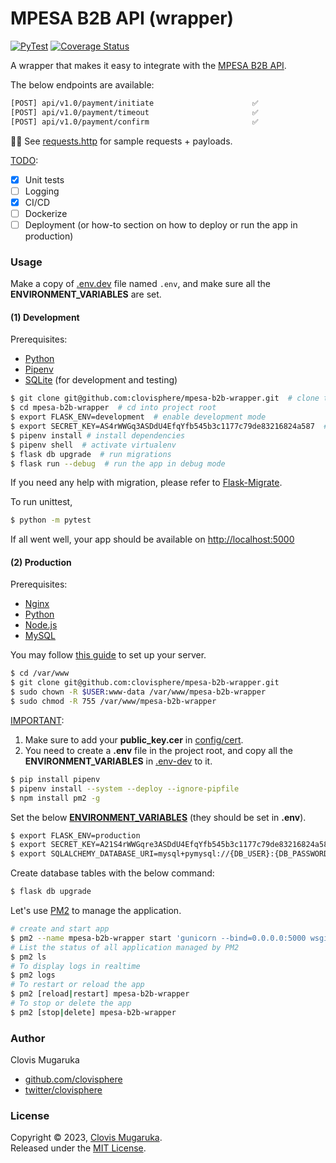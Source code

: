 # MPESA B2B API (wrapper)

[![PyTest](https://github.com/clovisphere/mpesa-b2b-wrapper/actions/workflows/pytest.yml/badge.svg?branch=main)](https://github.com/clovisphere/mpesa-b2b-wrapper/actions/workflows/pytest.yml)
[![Coverage Status](https://coveralls.io/repos/github/clovisphere/mpesa-b2b-wrapper/badge.svg)](https://coveralls.io/github/clovisphere/mpesa-b2b-wrapper)

A wrapper that makes it easy to integrate with the [MPESA B2B API](https://developer.safaricom.co.ke/Documentation).

The below endpoints are available:

```bash
[POST] api/v1.0/payment/initiate                      ✅
[POST] api/v1.0/payment/timeout                       ✅
[POST] api/v1.0/payment/confirm                       ✅
````

☝🏽 See [requests.http](requests.http) for sample requests + payloads.

<u>TODO</u>:

- [x] Unit tests
- [ ] Logging
- [x] CI/CD
- [ ] Dockerize
- [ ] Deployment (or how-to section on how to deploy or run the app in production)

### Usage

Make a copy of [.env.dev](.env.dev) file named `.env`, and make sure all the **ENVIRONMENT_VARIABLES** are set.

#### (1) Development

Prerequisites:

- [Python](https://www.python.org/downloads/release/python-3112/)
- [Pipenv](https://pipenv.pypa.io/en/latest/)
- [SQLite](https://www.sqlite.org/index.html) (for development and testing)

```bash
$ git clone git@github.com:clovisphere/mpesa-b2b-wrapper.git  # clone the repo
$ cd mpesa-b2b-wrapper  # cd into project root
$ export FLASK_ENV=development  # enable development mode
$ export SECRET_KEY=AS4rWWGq3ASDdU4EfqYfb545b3c1177c79de83216824a587  # set the secret key
$ pipenv install # install dependencies
$ pipenv shell  # activate virtualenv
$ flask db upgrade  # run migrations
$ flask run --debug  # run the app in debug mode
```

If you need any help with migration, please refer to [Flask-Migrate](https://flask-migrate.readthedocs.io/en/latest/).

To run unittest,

```bash
$ python -m pytest
```

If all went well, your app should be available on [http://localhost:5000](http://localhost:5000)


#### (2) Production

Prerequisites:

- [Nginx](https://www.nginx.com/)
- [Python](https://www.python.org/downloads/release/python-3112/)
- [Node.js](https://nodejs.org/en/)
- [MySQL](https://www.mysql.com/)

You may follow [this guide](https://www.digitalocean.com/community/tutorials/how-to-serve-flask-applications-with-gunicorn-and-nginx-on-ubuntu-18-04) to set up your server.


```bash
$ cd /var/www
$ git clone git@github.com:clovisphere/mpesa-b2b-wrapper.git
$ sudo chown -R $USER:www-data /var/www/mpesa-b2b-wrapper
$ sudo chmod -R 755 /var/www/mpesa-b2b-wrapper
```

<u>IMPORTANT</u>:

1. Make sure to add your **public_key.cer** in [config/cert](config/cert).
2. You need to create a **.env** file in the project root, and copy all the **ENVIRONMENT_VARIABLES** in [.env-dev](./.env.dev) to it.

```bash
$ pip install pipenv
$ pipenv install --system --deploy --ignore-pipfile
$ npm install pm2 -g
```

Set the below <u>**ENVIRONMENT_VARIABLES**</u> (they should be set in **.env**).

```bash
$ export FLASK_ENV=production
$ export SECRET_KEY=A21S4rWWGqre3ASDdU4EfqYfb545b3c1177c79de83216824a58787
$ export SQLALCHEMY_DATABASE_URI=mysql+pymysql://{DB_USER}:{DB_PASSWORD}@{DB_HOST}/{DB_NAME}
```

Create database tables with the below command:

```bash
$ flask db upgrade
```

Let's use [PM2](https://pm2.keymetrics.io/) to manage the application.

```bash
# create and start app
$ pm2 --name mpesa-b2b-wrapper start 'gunicorn --bind=0.0.0.0:5000 wsgi:app --workers=4 --timeout=120 --log-level=info'
# List the status of all application managed by PM2
$ pm2 ls
# To display logs in realtime
$ pm2 logs
# To restart or reload the app
$ pm2 [reload|restart] mpesa-b2b-wrapper
# To stop or delete the app
$ pm2 [stop|delete] mpesa-b2b-wrapper
```

### Author

Clovis Mugaruka

- [github.com/clovisphere](https://github.com/clovisphere)
- [twitter/clovisphere](https://twitter.com/clovisphere)

### License

Copyright ©️ 2023, [Clovis Mugaruka](https://clovisphere.com).\
Released under the [MIT License](LICENSE).

